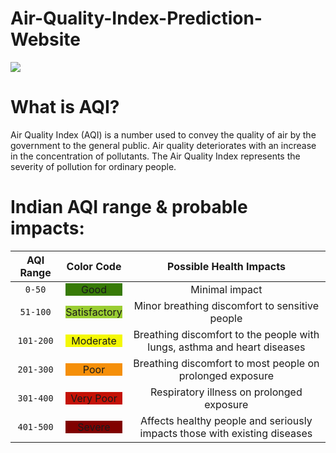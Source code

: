 # Air-Quality-Index-Prediction-Website

![](https://i.pinimg.com/originals/35/22/fb/3522fb7f22a318b70b6f07b78f52e62c.png)

# What is AQI?

Air Quality Index (AQI) is a number used to convey the quality of air by the government to the general public. Air quality deteriorates with an increase in the concentration of pollutants. The Air Quality Index represents the severity of pollution for ordinary people.
# Indian AQI range & probable impacts:

| AQI Range |                        Color Code                         |                          Possible Health Impacts                          |
| :-------: | :-------------------------------------------------------: | :-----------------------------------------------------------------------: |
|  `0-50`   |     <div style="background-color: #377a07">Good</div>     |                              Minimal impact                               |
| `51-100`  | <div style="background-color: #9acd32">Satisfactory</div> |              Minor breathing discomfort to sensitive people               |
| `101-200` |   <div style="background-color: #f4f805">Moderate</div>   | Breathing discomfort to the people with lungs, asthma and heart diseases  |
| `201-300` |     <div style="background-color: #f58f09">Poor</div>     |         Breathing discomfort to most people on prolonged exposure         |
| `301-400` |  <div style="background-color: #c41206">Very Poor</div>   |                 Respiratory illness on prolonged exposure                 |
| `401-500` |    <div style="background-color: #810100">Severe</div>    | Affects healthy people and seriously impacts those with existing diseases |
